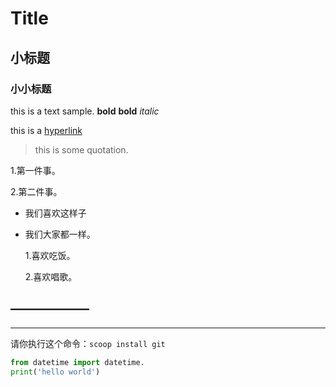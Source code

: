 # Title
## 小标题
### 小小标题
this is a text sample.
**bold**
__bold__
 *italic*

 this is a [hyperlink](more.md)

> this is some quotation.

1.第一件事。

2.第二件事。

* 我们喜欢这样子

* 我们大家都一样。

    1.喜欢吃饭。

    2.喜欢唱歌。


——————
---

---
请你执行这个命令：`scoop install git`
```python
from datetime import datetime.
print('hello world')
```
